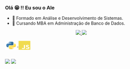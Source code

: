 ### Olá 😁 !! Eu sou o Ale
- 🔭 Formado em Análise e Desenvolvimento de Sistemas.
- 🌱 Cursando MBA  em Administração de Banco de Dados.

<div align="center">
  <a href="https://github.com/Alessandro-RM">
  <img height="170em" src="https://github-readme-stats.vercel.app/api?username=Alessandro-RM&show_icons=true&theme=ocean_dark&include_all_commits=true&count_private=true"/>
  <img height="170em" src="https://github-readme-stats.vercel.app/api/top-langs/?username=Alessandro-RM&layout=compact&langs_count=7&theme=ocean_dark"/>
</div>
  
  <div style="display: inline_block"><br>
  <img align="center" alt="Rafa-Python" height="30" width="40" src="https://raw.githubusercontent.com/devicons/devicon/master/icons/python/python-original.svg">
  <img align="center" alt="Rafa-Js" height="30" width="40" src="https://raw.githubusercontent.com/devicons/devicon/master/icons/javascript/javascript-plain.svg">
</div>
  
  ##
  
  <div>    
  <a href = "mailto:alessandro.r.mendes@hotmail.com"><img src="https://img.shields.io/badge/Gmail-D14836?style=for-the-badge&logo=gmail&logoColor=white" target="_blank"></a>
  <a href="https://www.linkedin.com/in/alessandro-rodrigues-mendes-8b1092120/" target="_blank"><img src="https://img.shields.io/badge/-LinkedIn-%230077B5?style=for-the-badge&logo=linkedin&logoColor=white" target="_blank"></a> 
 
</div>
